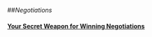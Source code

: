 ##_Negotiations_

#### [Your Secret Weapon for Winning Negotiations](http://visual.ly/secret-weapon-winning-any-negotiation-anchoring)

